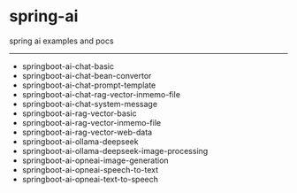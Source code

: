 # spring-ai
spring ai examples and pocs

----
* springboot-ai-chat-basic
* springboot-ai-chat-bean-convertor
* springboot-ai-chat-prompt-template
* springboot-ai-chat-rag-vector-inmemo-file
* springboot-ai-chat-system-message
* springboot-ai-rag-vector-basic
* springboot-ai-rag-vector-inmemo-file
* springboot-ai-rag-vector-web-data
* springboot-ai-ollama-deepseek
* springboot-ai-ollama-deepseek-image-processing
* springboot-ai-opneai-image-generation
* springboot-ai-opneai-speech-to-text
* springboot-ai-opneai-text-to-speech



